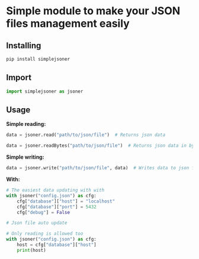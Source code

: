 # Simple module to make your JSON files management easily

## Installing

```bash
pip install simplejsoner
```

## Import

```python
import simplejsoner as jsoner
```

## Usage

**Simple reading:**

```python
data = jsoner.read("path/to/json/file")  # Returns json data

data = jsoner.readBytes("path/to/json/file")  # Returns json data in bytes
```

**Simple writing:**

```python
data = jsoner.write("path/to/json/file", data)  # Writes data to json file
```

**With:**

```python
# The easiest data updating with with
with jsoner("config.json") as cfg:
    cfg["database"]["host"] = "localhost"
    cfg["database"]["port"] = 5432
    cfg["debug"] = False

# Json file auto update
```

```python
# Only reading is allowed too
with jsoner("config.json") as cfg:
    host = cfg["database"]["host"]
    print(host)
```
